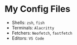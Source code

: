 # My Config Files

- Shells: `zsh`, `fish`
- Terminals: `Alacritty`
- Fetchers: `Neofetch`, `fastfetch`
- Editors: `VS Code`
